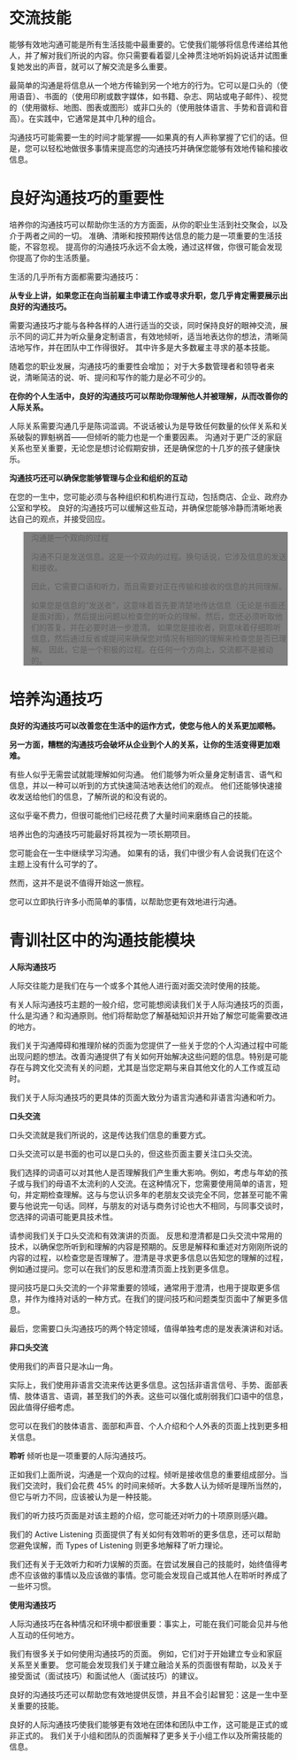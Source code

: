 #  交流技能

  能够有效地沟通可能是所有生活技能中最重要的。它使我们能够将信息传递给其他人，并了解对我们所说的内容。你只需要看着婴儿全神贯注地听妈妈说话并试图重复她发出的声音，就可以了解交流是多么重要。

  最简单的沟通是将信息从一个地方传输到另一个地方的行为。它可以是口头的（使用语音）、书面的（使用印刷或数字媒体，如书籍、杂志、网站或电子邮件）、视觉的（使用徽标、地图、图表或图形）或非口头的（使用肢体语言、手势和音调和音高）。在实践中，它通常是其中几种的组合。

  沟通技巧可能需要一生的时间才能掌握——如果真的有人声称掌握了它们的话。但是，您可以轻松地做很多事情来提高您的沟通技巧并确保您能够有效地传输和接收信息。
  
# 良好沟通技巧的重要性

  培养你的沟通技巧可以帮助你生活的方方面面，从你的职业生活到社交聚会，以及介于两者之间的一切。
  准确、清晰和按预期传达信息的能力是一项重要的生活技能，不容忽视。 提高你的沟通技巧永远不会太晚，通过这样做，你很可能会发现你提高了你的生活质量。

生活的几乎所有方面都需要沟通技巧：

**从专业上讲，如果您正在向当前雇主申请工作或寻求升职，您几乎肯定需要展示出良好的沟通技巧。**

需要沟通技巧才能与各种各样的人进行适当的交谈，同时保持良好的眼神交流，展示不同的词汇并为听众量身定制语言，有效地倾听，适当地表达你的想法，清晰简洁地写作，并在团队中工作得很好。 其中许多是大多数雇主寻求的基本技能。

随着您的职业发展，沟通技巧的重要性会增加； 对于大多数管理者和领导者来说，清晰简洁的说、听、提问和写作的能力是必不可少的。

**在你的个人生活中，良好的沟通技巧可以帮助你理解他人并被理解，从而改善你的人际关系。**

人际关系需要沟通几乎是陈词滥调。不说话被认为是导致任何数量的伙伴关系和关系破裂的罪魁祸首——但倾听的能力也是一个重要因素。 沟通对于更广泛的家庭关系也至关重要，无论您是想讨论假期安排，还是确保您的十几岁的孩子健康快乐。

**沟通技巧还可以确保您能够管理与企业和组织的互动**

在您的一生中，您可能必须与各种组织和机构进行互动，包括商店、企业、政府办公室和学校。 良好的沟通技巧可以缓解这些互动，并确保您能够冷静而清晰地表达自己的观点，并接受回应。


<blockquote style="background:grey">

沟通是一个双向的过程

沟通不只是发送信息。这是一个双向的过程。换句话说，它涉及信息的发送和接收。

因此，它需要口语和听力，而且需要对正在传输和接收的信息的共同理解。

如果您是信息的“发送者”，这意味着首先要清楚地传达信息（无论是书面还是面对面），然后提出问题以检查您的听众的理解。然后，您还必须听取他们的答复，并在必要时进一步澄清。
如果您是接收者，则意味着仔细聆听信息，然后通过反省或提问来确保您对情况有相同的理解来检查您是否已理解。
因此，它是一个积极的过程。在任何一个方向上，交流都不是被动的。

</blockquote>


# 培养沟通技巧
**良好的沟通技巧可以改善您在生活中的运作方式，使您与他人的关系更加顺畅。**

**另一方面，糟糕的沟通技巧会破坏从企业到个人的关系，让你的生活变得更加艰难。**

有些人似乎无需尝试就能理解如何沟通。 他们能够为听众量身定制语言、语气和信息，并以一种可以听到的方式快速简洁地表达他们的观点。 他们还能够快速接收发送给他们的信息，了解所说的和没有说的。

这似乎毫不费力，但很可能他们已经花费了大量时间来磨练自己的技能。

培养出色的沟通技巧可能最好将其视为一项长期项目。

您可能会在一生中继续学习沟通。 如果有的话，我们中很少有人会说我们在这个主题上没有什么可学的了。

然而，这并不是说不值得开始这一旅程。

您可以立即执行许多小而简单的事情，以帮助您更有效地进行沟通。

# 青训社区中的沟通技能模块

**人际沟通技巧**

人际交往能力是我们在与一个或多个其他人进行面对面交流时使用的技能。

有关人际沟通技巧主题的一般介绍，您可能想阅读我们关于人际沟通技巧的页面，什么是沟通？和沟通原则。他们将帮助您了解基础知识并开始了解您可能需要改进的地方。

我们关于沟通障碍和推理阶梯的页面为您提供了一些关于您的个人沟通过程中可能出现问题的想法。改善沟通提供了有关如何开始解决这些问题的信息。特别是可能存在与跨文化交流有关的问题，尤其是当您定期与来自其他文化的人工作或互动时。

我们关于人际沟通技巧的更具体的页面大致分为语言沟通和非语言沟通和听力。

**口头交流**

口头交流就是我们所说的，这是传达我们信息的重要方式。

口头交流可以是书面的也可以是口头的，但这些页面主要关注口头交流。

我们选择的词语可以对其他人是否理解我们产生重大影响。例如，考虑与年幼的孩子或与我们的母语不太流利的人交流。在这种情况下，您需要使用简单的语言，短句，并定期检查理解。这与与您认识多年的老朋友交谈完全不同，您甚至可能不需要与他说完一句话。同样，与朋友的对话与商务讨论也大不相同，与同事交谈时，您选择的词语可能更具技术性。

请参阅我们关于口头交流和有效演讲的页面。
反思和澄清都是口头交流中常用的技术，以确保您所听到和理解的内容是预期的。反思是解释和重述对方刚刚所说的内容的过程，以检查您是否理解了。澄清是寻求更多信息以告知您的理解的过程，例如通过提问。您可以在我们的反思和澄清页面上找到更多信息。

提问技巧是口头交流的一个非常重要的领域，通常用于澄清，也用于提取更多信息，并作为维持对话的一种方式。在我们的提问技巧和问题类型页面中了解更多信息。

最后，您需要口头沟通技巧的两个特定领域，值得单独考虑的是发表演讲和对话。

**非口头交流**

使用我们的声音只是冰山一角。

实际上，我们使用非语言交流来传达更多信息。这包括非语言信号、手势、面部表情、肢体语言、语调，甚至我们的外表。这些可以强化或削弱我们口语中的信息，因此值得仔细考虑。

您可以在我们的肢体语言、面部和声音、个人介绍和个人外表的页面上找到更多相关信息。

**聆听**
倾听也是一项重要的人际沟通技巧。

正如我们上面所说，沟通是一个双向的过程。倾听是接收信息的重要组成部分。当我们交流时，我们会花费 45% 的时间来倾听。大多数人认为倾听是理所当然的，但它与听力不同，应该被认为是一种技能。

我们的听力技巧页面是对该主题的介绍，您可能还对听力的十项原则感兴趣。

我们的 Active Listening 页面提供了有关如何有效聆听的更多信息，还可以帮助您避免误解，而 Types of Listening 则更多地解释了听力理论。

我们还有关于无效听力和听力误解的页面。在尝试发展自己的技能时，始终值得考虑不应该做的事情以及应该做的事情。您可能会发现自己或其他人在聆听时养成了一些坏习惯。

**使用沟通技巧**

人际沟通技巧在各种情况和环境中都很重要：事实上，可能在我们可能会见并与他人互动的任何地方。

我们有很多关于如何使用沟通技巧的页面。 例如，它们对于开始建立专业和家庭关系至关重要。 您可能会发现我们关于建立融洽关系的页面很有帮助，以及关于接受面试（面试技巧）和面试他人（面试技巧）的建议。

良好的沟通技巧还可以帮助您有效地提供反馈，并且不会引起冒犯：这是一生中至关重要的技能。

良好的人际沟通技巧使我们能够更有效地在团体和团队中工作，这可能是正式的或非正式的。 我们关于小组和团队的页面解释了更多关于小组工作以及所需技能的信息。




